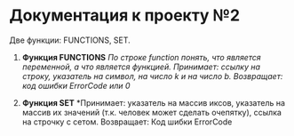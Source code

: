 Документация к проекту №2
=========================

Две функции: FUNCTIONS, SET.

1) **Функция FUNCTIONS**
*По строке function понять, что является переменной, а что является функцией.
Принимает: ссылку на строку, указатель на символ, на число k и на число b.
Возвращает: код ошибки ErrorCode или 0*

2) **Функция SET**
*Принимает: указатель на массив иксов, указатель на массив их значений (т.к. человек может сделать очепятку), ссылка на строчку с сетом.
Возвращает: Код шибки ErrorCode
